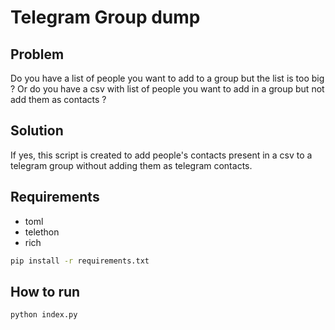 # Telegram Group dump

## Problem
Do you have a list of people you want to add to a group but the list is too big ? Or do you have a csv with list of people you want to add in a group but not add them as contacts ?


## Solution
If yes, this script is created to add people's contacts present in a csv to a telegram group without adding them as telegram contacts.

## Requirements
- toml
- telethon
- rich

```bash
pip install -r requirements.txt
```

## How to run
```bash
python index.py
```